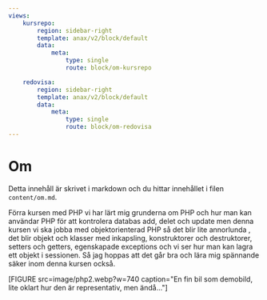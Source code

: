 ```yaml
---
views:
    kursrepo:
        region: sidebar-right
        template: anax/v2/block/default
        data:
            meta:
                type: single
                route: block/om-kursrepo

    redovisa:
        region: sidebar-right
        template: anax/v2/block/default
        data:
            meta:
                type: single
                route: block/om-redovisa
---
```

Om
=========================

Detta innehåll är skrivet i markdown och du hittar innehållet i filen `content/om.md`.

Förra kursen med PHP vi har lärt mig grunderna om PHP och hur man kan användar PHP för att kontrolera databas add, delet och update men denna kursen vi ska jobba med objektorienterad PHP så det blir lite annorlunda , det blir objekt och klasser med inkapsling, konstruktorer och destruktorer, setters och getters, egenskapade exceptions och vi ser hur man kan lagra ett objekt i sessionen.
Så jag hoppas att det går bra och lära mig spännande säker inom denna kursen också.



[FIGURE src=image/php2.webp?w=740 caption="En fin bil som demobild, lite oklart hur den är representativ, men ändå..."]
